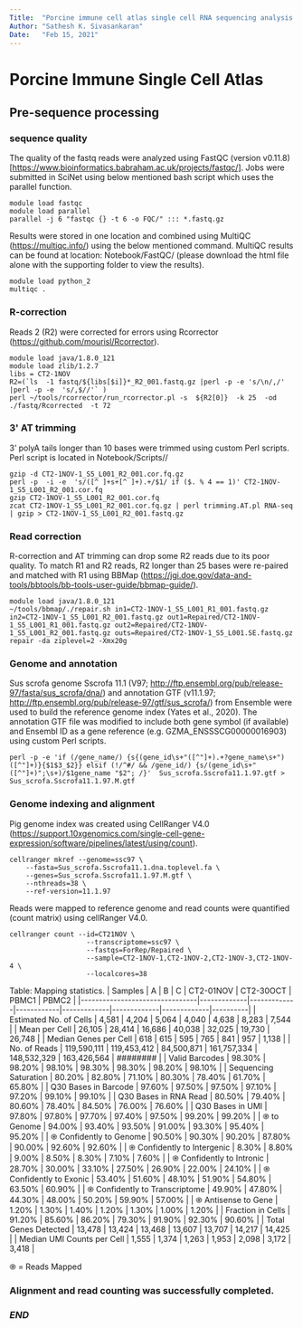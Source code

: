 ```yaml
---
Title:  "Porcine immune cell atlas single cell RNA sequencing analysis pipeline"
Author: "Sathesh K. Sivasankaran"
Date:   "Feb 15, 2021"
---
```


# Porcine Immune Single Cell Atlas

## Pre-sequence processing
### sequence quality
The quality of the fastq reads were analyzed using FastQC (version v0.11.8) [https://www.bioinformatics.babraham.ac.uk/projects/fastqc/]. Jobs were submitted in SciNet using below mentioned bash script which uses the parallel function.

```
module load fastqc
module load parallel
parallel -j 6 "fastqc {} -t 6 -o FQC/" ::: *.fastq.gz
```

Results were stored in one location and combined using MultiQC (https://multiqc.info/) using the below mentioned command. MultiQC results can be found at location: Notebook/FastQC/ (please download the html file alone with the supporting folder to view the results).
```
module load python_2
multiqc .
```

### R-correction
Reads 2 (R2) were corrected for errors using Rcorrector (https://github.com/mourisl/Rcorrector).
```
module load java/1.8.0_121
module load zlib/1.2.7
libs = CT2-1NOV
R2=(`ls  -1 fastq/${libs[$i]}*_R2_001.fastq.gz |perl -p -e 's/\n/,/' |perl -p -e  's/,$//'` )
perl ~/tools/rcorrector/run_rcorrector.pl -s  ${R2[0]}  -k 25  -od ./fastq/Rcorrected  -t 72
```

### 3' AT trimming
3’ polyA tails longer than 10 bases were trimmed using custom Perl scripts. Perl script is located in Notebook/Scripts//
```
gzip -d CT2-1NOV-1_S5_L001_R2_001.cor.fq.gz
perl -p  -i -e  's/([^ ]+s+[^ ]+).+/$1/ if ($. % 4 == 1)' CT2-1NOV-1_S5_L001_R2_001.cor.fq
gzip CT2-1NOV-1_S5_L001_R2_001.cor.fq
zcat CT2-1NOV-1_S5_L001_R2_001.cor.fq.gz | perl trimming.AT.pl RNA-seq | gzip > CT2-1NOV-1_S5_L001_R2_001.fastq.gz
```

### Read correction
R-correction and AT trimming can drop some R2 reads due to its poor quality. To match R1 and R2 reads, R2 longer than 25 bases were re-paired and matched with R1 using BBMap (https://jgi.doe.gov/data-and-tools/bbtools/bb-tools-user-guide/bbmap-guide/).
```
module load java/1.8.0_121
~/tools/bbmap/./repair.sh in1=CT2-1NOV-1_S5_L001_R1_001.fastq.gz in2=CT2-1NOV-1_S5_L001_R2_001.fastq.gz out1=Repaired/CT2-1NOV-1_S5_L001_R1_001.fastq.gz out2=Repaired/CT2-1NOV-1_S5_L001_R2_001.fastq.gz outs=Repaired/CT2-1NOV-1_S5_L001.SE.fastq.gz repair -da ziplevel=2 -Xmx20g
```

### Genome and annotation
Sus scrofa genome Sscrofa 11.1 (V97; http://ftp.ensembl.org/pub/release-97/fasta/sus_scrofa/dna/) and annotation GTF (v11.1.97; http://ftp.ensembl.org/pub/release-97/gtf/sus_scrofa/) from Ensemble were used to build the reference genome index (Yates et al., 2020).
The annotation GTF file was modified to include both gene symbol (if available) and Ensembl ID as a gene reference (e.g. GZMA_ENSSSCG00000016903) using custom Perl scripts.
```
perl -p -e 'if (/gene_name/) {s{(gene_id\s+"([^"]+).+?gene_name\s+")([^"]+)}{$1$3_$2}} elsif (!/^#/ && /gene_id/) {s/(gene_id\s+"([^"]+)";\s+)/$1gene_name "$2"; /}'  Sus_scrofa.Sscrofa11.1.97.gtf > Sus_scrofa.Sscrofa11.1.97.M.gtf

```
### Genome indexing and alignment
Pig genome index was created using CellRanger V4.0 (https://support.10xgenomics.com/single-cell-gene-expression/software/pipelines/latest/using/count).
```
cellranger mkref --genome=ssc97 \
	--fasta=Sus_scrofa.Sscrofa11.1.dna.toplevel.fa \
	--genes=Sus_scrofa.Sscrofa11.1.97.M.gtf \
	--nthreads=38 \
	--ref-version=11.1.97
  ```
Reads were mapped to reference genome and read counts were quantified (count matrix) using cellRanger V4.0.
```
cellranger count --id=CT21NOV \
                   --transcriptome=ssc97 \
                   --fastqs=ForRep/Repaired \
                   --sample=CT2-1NOV-1,CT2-1NOV-2,CT2-1NOV-3,CT2-1NOV-4 \
                   --localcores=38
```

Table: Mapping statistics.
| Samples                        | A           | B           | C          | CT2-01NOV   | CT2-30OCT   | PBMC1       | PBMC2    |
|--------------------------------|-------------|-------------|------------|-------------|-------------|-------------|----------|
| Estimated No. of Cells         | 4,581       | 4,204       | 5,064      | 4,040       | 4,638       | 8,283       | 7,544    |
| Mean per Cell                  | 26,105      | 28,414      | 16,686     | 40,038      | 32,025      | 19,730      | 26,748   |
| Median Genes per Cell          | 618         | 615         | 595        | 765         | 841         | 957         | 1,138    |
| No. of Reads                   | 119,590,111 | 119,453,412 | 84,500,871 | 161,757,334 | 148,532,329 | 163,426,564 | ######## |
| Valid Barcodes                 | 98.30%      | 98.20%      | 98.10%     | 98.30%      | 98.30%      | 98.20%      | 98.10%   |
| Sequencing Saturation          | 80.20%      | 82.80%      | 71.10%     | 80.30%      | 78.40%      | 61.70%      | 65.80%   |
| Q30 Bases in Barcode           | 97.60%      | 97.50%      | 97.50%     | 97.10%      | 97.20%      | 99.10%      | 99.10%   |
| Q30 Bases in RNA Read          | 80.50%      | 79.40%      | 80.60%     | 78.40%      | 84.50%      | 76.00%      | 76.60%   |
| Q30 Bases in UMI               | 97.80%      | 97.80%      | 97.70%     | 97.40%      | 97.50%      | 99.20%      | 99.20%   |
| ֎ to Genome                    | 94.00%      | 93.40%      | 93.50%     | 91.00%      | 93.30%      | 95.40%      | 95.20%   |
| ֎ Confidently to Genome        | 90.50%      | 90.30%      | 90.20%     | 87.80%      | 90.00%      | 92.60%      | 92.60%   |
| ֎ Confidently to Intergenic    | 8.30%       | 8.80%       | 9.00%      | 8.50%       | 8.30%       | 7.10%       | 7.60%    |
| ֎ Confidently to Intronic      | 28.70%      | 30.00%      | 33.10%     | 27.50%      | 26.90%      | 22.00%      | 24.10%   |
| ֎ Confidently to Exonic        | 53.40%      | 51.60%      | 48.10%     | 51.90%      | 54.80%      | 63.50%      | 60.90%   |
| ֎ Confidently to Transcriptome | 49.90%      | 47.80%      | 44.30%     | 48.00%      | 50.20%      | 59.90%      | 57.00%   |
| ֎ Antisense to Gene            | 1.20%       | 1.30%       | 1.40%      | 1.20%       | 1.30%       | 1.00%       | 1.20%    |
| Fraction in Cells              | 91.20%      | 85.60%      | 86.20%     | 79.30%      | 91.90%      | 92.30%      | 90.60%   |
| Total Genes Detected           | 13,478      | 13,424      | 13,468     | 13,607      | 13,707      | 14,217      | 14,425   |
| Median UMI Counts per Cell     | 1,555       | 1,374       | 1,263      | 1,953       | 2,098       | 3,172       | 3,418    |

֎ = Reads Mapped

### Alignment and read counting was successfully completed.
### ___END___ 
